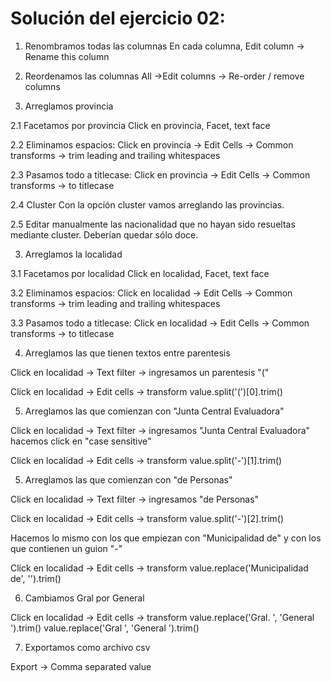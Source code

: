 # Solución del ejercicio 02:

1. Renombramos todas las columnas
En cada columna, Edit column -> Rename this column

2. Reordenamos las columnas
All ->Edit columns -> Re-order / remove columns

3. Arreglamos provincia

2.1 Facetamos por provincia
Click en provincia, Facet, text face

2.2 Eliminamos espacios:
Click en provincia -> Edit Cells -> Common transforms -> trim leading and trailing whitespaces

2.3 Pasamos todo a titlecase:
Click en provincia -> Edit Cells -> Common transforms -> to titlecase

2.4 Cluster
Con la opción cluster vamos arreglando las provincias.

2.5 Editar manualmente las nacionalidad que no hayan sido resueltas mediante cluster. Deberían quedar sólo doce.

3. Arreglamos la localidad

3.1 Facetamos por localidad
Click en localidad, Facet, text face

3.2 Eliminamos espacios:
Click en localidad -> Edit Cells -> Common transforms -> trim leading and trailing whitespaces

3.3 Pasamos todo a titlecase:
Click en localidad -> Edit Cells -> Common transforms -> to titlecase


4. Arreglamos las que tienen textos entre parentesis

Click en localidad -> Text filter -> ingresamos un parentesis "("

Click en localidad -> Edit cells -> transform
value.split('(')[0].trim()

5. Arreglamos las que comienzan con "Junta Central Evaluadora"

Click en localidad -> Text filter -> ingresamos "Junta Central Evaluadora"
hacemos click en "case sensitive"

Click en localidad -> Edit cells -> transform
value.split('-')[1].trim()

5. Arreglamos las que comienzan con "de Personas"

Click en localidad -> Text filter -> ingresamos "de Personas"

Click en localidad -> Edit cells -> transform
value.split('-')[2].trim()

Hacemos lo mismo con los que empiezan con "Municipalidad de" y con los que contienen un guion "-"

Click en localidad -> Edit cells -> transform
value.replace('Municipalidad de', '').trim()

6. Cambiamos Gral por General

Click en localidad -> Edit cells -> transform
value.replace('Gral. ', 'General ').trim()
value.replace('Gral ', 'General ').trim()

7. Exportamos como archivo csv

Export -> Comma separated value
